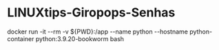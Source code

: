 # LINUXtips-Giropops-Senhas


docker run -it --rm -v ${PWD}:/app --name python --hostname python-container python:3.9.20-bookworm bash